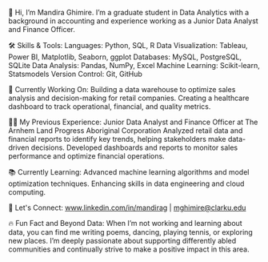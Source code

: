 👋 Hi, I’m Mandira Ghimire. I’m a graduate student in Data Analytics with a background in accounting and experience working as a Junior Data Analyst and Finance Officer. 

🛠️ Skills & Tools:
Languages: Python, SQL, R
Data Visualization: Tableau, Power BI, Matplotlib, Seaborn, ggplot
Databases: MySQL, PostgreSQL, SQLite
Data Analysis: Pandas, NumPy, Excel
Machine Learning: Scikit-learn, Statsmodels
Version Control: Git, GitHub

🌱 Currently Working On:
Building a data warehouse to optimize sales analysis and decision-making for retail companies.
Creating a healthcare dashboard to track operational, financial, and quality metrics.

👩‍💻 My Previous Experience:
Junior Data Analyst and Finance Officer at The Arnhem Land Progress Aboriginal Corporation
Analyzed retail data and financial reports to identify key trends, helping stakeholders make data-driven decisions.
Developed dashboards and reports to monitor sales performance and optimize financial operations.

📚 Currently Learning:
Advanced machine learning algorithms and model optimization techniques.
Enhancing skills in data engineering and cloud computing.

💬 Let's Connect:
www.linkedin.com/in/mandirag | 
mghimire@clarku.edu

🔥 Fun Fact and Beyond Data:
 When I’m not working and learning about data, you can find me writing poems, dancing, playing tennis, or exploring new places. I’m deeply passionate about supporting differently abled communities and continually strive to make a positive impact in this area. 

